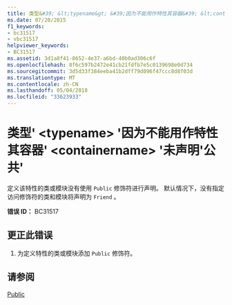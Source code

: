 ```yaml
---
title: 类型&#39; &lt;typename&gt; &#39;因为不能用作特性其容器&#39; &lt;containername&gt; &#39;未声明&#39;公共&#39;
ms.date: 07/20/2015
f1_keywords:
- bc31517
- vbc31517
helpviewer_keywords:
- BC31517
ms.assetid: 3d1a8f41-8652-4e37-a6bd-40b0ad306c6f
ms.openlocfilehash: 8f6c597b2472e41cb21fdfb7e5c0139698e0d734
ms.sourcegitcommit: 3d5d33f384eeba41b2dff79d096f47ccc8d8f03d
ms.translationtype: MT
ms.contentlocale: zh-CN
ms.lasthandoff: 05/04/2018
ms.locfileid: "33623933"
---
```

# <a name="type-39lttypenamegt39-cannot-be-used-as-an-attribute-because-its-container-39ltcontainernamegt39-is-not-declared-39public39"></a>类型&#39; &lt;typename&gt; &#39;因为不能用作特性其容器&#39; &lt;containername&gt; &#39;未声明&#39;公共&#39;
定义该特性的类或模块没有使用 `Public` 修饰符进行声明。 默认情况下，没有指定访问修饰符的类和模块将声明为 `Friend` 。  
  
 **错误 ID：** BC31517  
  
## <a name="to-correct-this-error"></a>更正此错误  
  
1.  为定义特性的类或模块添加 `Public` 修饰符。  
  
## <a name="see-also"></a>请参阅  
 [Public](../../visual-basic/language-reference/modifiers/public.md)
